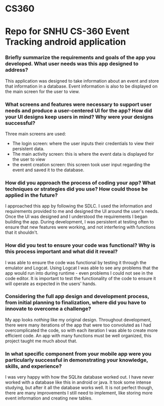 # CS360
# Repo for SNHU CS-360 Event Tracking android application

### **Briefly summarize the requirements and goals of the app you developed. What user needs was this app designed to address?**

This application was designed to take information about an event and store that information in a database. Event information is also to be displayed on the main screen for the user to view.

### **What screens and features were necessary to support user needs and produce a user-centered UI for the app? How did your UI designs keep users in mind? Why were your designs successful?**

Three main screens are used: 
  * The login screen: where the user inputs their credentials to view their persistent data. 
  * The main activity screen: this is where the event data is displayed for the user to view
  * the event creation screen: this screen took user input regarding the event and saved it to the database.

### **How did you approach the process of coding your app? What techniques or strategies did you use? How could those be applied in the future?**

I approached this app by following the SDLC. I used the information and requirements provided to me and designed the UI around the user's needs. Once the UI was designed and I understood the requirements I began building the app.
During development, I was persistent at testing often to ensure that new features were working, and not interfering with functions that it shouldn't. 

### **How did you test to ensure your code was functional? Why is this process important and what did it reveal?**

I was able to ensure the code was functional by testing it through the emulator and Logcat. Using Logcat I was able to see any problems that the app would run into during runtime - even problems I could not see in the code editor.
It is important to test the functionality of the code to ensure it will operate as expected in the users' hands.

### **Considering the full app design and development process, from initial planning to finalization, where did you have to innovate to overcome a challenge?**

My app looks _nothing_ like my original design. Throughout development, there were many iterations of the app that were too convoluted as I had overcomplicated the code, so with each iteration I was able to create more efficient code. 
An app with many functions must be well organized, this project taught me much about that.

### **In what specific component from your mobile app were you particularly successful in demonstrating your knowledge, skills, and experience?**

I was very happy with how the SQLite database worked out. I have never worked with a database like this in android or java. It took some intense studying, but after it all the database works well. It is not perfect though, there are many improvements I still need to implement, like storing more event information and creating new tables.
